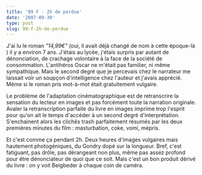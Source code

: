 ```yaml
---
title: '99 F - 2h de perdue'
date: '2007-09-30'
type: post
slug: 99-f-2h-de-perdue
---
```


J'ai lu le roman _&quot;14,99&#x20AC;&quot;_ (oui, il avait déjà changé de nom à cette époque-là ) il y a environ 7 ans. J'étais au lycée, j'étais surpris par autant de dénonciation, de crachage volontaire à la face de la société de consommation. L'antihéros Oscar ne m'était pas familier, ni même sympathique. Mais le second degré que je percevais chez le narrateur me laissait voir un soupçon d'intelligence chez l'auteur et j'avais apprécié. Même si le roman pris mot-à-mot était gratuitement vulgaire.

Le problème de l'adaptation cinématographique est de retranscrire la sensation du lecteur en images et pas forcément toute la narration originale. Avaler la retranscription parfaite du livre en images imprime trop l'esprit pour qu'on ait le temps d'accéder à un second degré d'interprétation. S'enchainent alors les clichés trash parfaitement résumés par les deux premières minutes du film&nbsp;: masturbation, coke, vomi, mépris.

Et c'est comme ça pendant 2h. Deux heures d'images vulgaires mais hautement photogéniques, du Gondry dopé sur la longueur. Bref, c'est fatiguant, pas dr&#xF4;le, pas dérangeant non plus, même pas assez profond pour être dénonciateur de quoi que ce soit. Mais c'est un bon produit dérivé du livre&nbsp;: on y voit Beigbeder à chaque coin de caméra.
